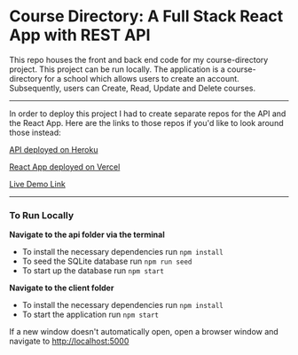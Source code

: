 # Course Directory: A Full Stack React App with REST API

This repo houses the front and back end code for my course-directory project. This project can be run locally. The application is a course-directory for a school which allows users to create an account. Subsequently, users can Create, Read, Update and Delete courses.

*****

In order to deploy this project I had to create separate repos for the API and the React App. Here are the links to those repos if you'd like to look around those instead:

[API deployed on Heroku](https://github.com/rbraband521/course-directory-api-heroku)

[React App deployed on Vercel](https://github.com/rbraband521/course-directory-client)

[Live Demo Link](https://course-directory-full-stack-app.vercel.app/)

*****
### To Run Locally

**Navigate to the api folder via the terminal**

  * To install the necessary dependencies run 
     `npm install`
  * To seed the SQLite database run 
     `npm run seed`
  * To start up the database run
      `npm start`

**Navigate to the client folder**

  * To install the necessary dependencies run
      `npm install`
  * To start the application run
      `npm start`

If a new window doesn't automatically open, open a browser window and navigate to <http://localhost:5000>

